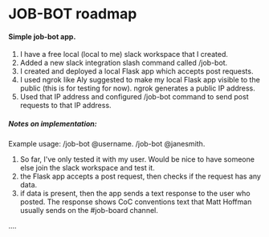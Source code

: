 # JOB-BOT roadmap


#### Simple job-bot app.
1. I have a free local (local to me) slack workspace that I created. 
2. Added a new slack integration slash command called /job-bot. 
3. I created and deployed a local Flask app which accepts post requests. 
4. I used ngrok like Aly suggested to make my local Flask app visible to the public (this is for testing for now). ngrok generates a public IP address. 
5. Used that IP address and configured /job-bot command to send post requests to that IP address. 


##### Notes on implementation: 
Example usage: /job-bot @username. /job-bot @janesmith. 
1. So far, I've only tested it with my user. Would be nice to have someone else join the slack workspace and test it. 
2. the Flask app accepts a post request, then checks if the request has any data. 
3. if data is present, then the app sends a text response to the user who posted. The response shows CoC conventions text that Matt Hoffman usually sends on the #job-board channel. 

....